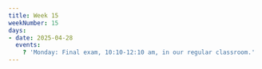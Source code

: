 ```yaml
---
title: Week 15
weekNumber: 15
days:
- date: 2025-04-28
  events:
    ? 'Monday: Final exam, 10:10-12:10 am, in our regular classroom.'
---
```

